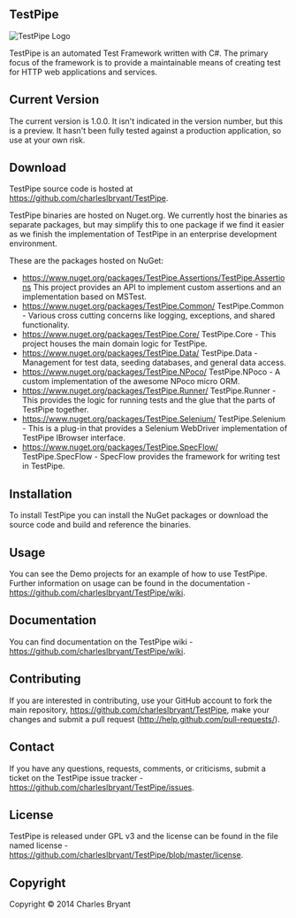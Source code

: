 TestPipe
--------

![TestPipe Logo](https://github.com/charleslbryant/TestPipe/blob/master/creative/logo/logo.png?raw=true)

TestPipe is an automated Test Framework written with C#. The primary focus of 
the framework is to provide a maintainable means of creating test for HTTP web applications and services.

Current Version
---------------

The current version is 1.0.0. It isn't indicated in the version 
number, but this is a preview. It hasn't been fully tested against a production 
application, so use at your own risk.

Download
--------

TestPipe source code is hosted at https://github.com/charleslbryant/TestPipe. 

TestPipe binaries are hosted on Nuget.org. We currently host the binaries as 
separate packages, but may simplify this to one package if we find it easier as
we finish the implementation of TestPipe in an enterprise development 
environment.

These are the packages hosted on NuGet:

- https://www.nuget.org/packages/TestPipe.Assertions/TestPipe.Assertions
  This project provides an API to implement custom assertions
  and an implementation based on MSTest.
- https://www.nuget.org/packages/TestPipe.Common/
  TestPipe.Common - Various cross cutting concerns like  logging, exceptions, 
  and shared functionality.
- https://www.nuget.org/packages/TestPipe.Core/
  TestPipe.Core - This project houses the main domain logic for TestPipe.
- https://www.nuget.org/packages/TestPipe.Data/
  TestPipe.Data - Management for test data, seeding databases, and general data
  access.
- https://www.nuget.org/packages/TestPipe.NPoco/
  TestPipe.NPoco - A custom implementation of the awesome NPoco micro ORM.
- https://www.nuget.org/packages/TestPipe.Runner/
  TestPipe.Runner - This provides the logic for running tests and the glue that
  the parts of TestPipe together.
- https://www.nuget.org/packages/TestPipe.Selenium/
  TestPipe.Selenium - This is a plug-in that provides a Selenium WebDriver 
  implementation of TestPipe IBrowser interface.
- https://www.nuget.org/packages/TestPipe.SpecFlow/
  TestPipe.SpecFlow - SpecFlow provides the framework for writing test in 
  TestPipe.

Installation
------------

To install TestPipe you can install the NuGet packages or download the source 
code and build and reference the binaries.

Usage
-----

You can see the Demo projects for an example of how to use TestPipe. Further 
information on usage can be found in the documentation - https://github.com/charleslbryant/TestPipe/wiki.

Documentation
-------------

You can find documentation on the TestPipe wiki - 
https://github.com/charleslbryant/TestPipe/wiki.

Contributing
------------

If you are interested in contributing, use your GitHub account to fork the main repository, https://github.com/charleslbryant/TestPipe, make your changes and 
submit a pull request (http://help.github.com/pull-requests/).

Contact
-------

If you have any questions, requests, comments, or criticisms, submit a ticket on 
the TestPipe issue tracker - https://github.com/charleslbryant/TestPipe/issues.

License
-------

TestPipe is released under GPL v3 and the license can be found in the file named
license - https://github.com/charleslbryant/TestPipe/blob/master/license.

Copyright
---------

Copyright © 2014 Charles Bryant
